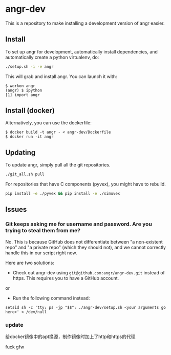 # angr-dev

This is a repository to make installing a development version of angr easier.

## Install

To set up angr for development, automatically install dependencies, and automatically create a python virtualenv, do:

```bash
./setup.sh -i -e angr
```

This will grab and install angr.
You can launch it with:

```ShellSession
$ workon angr
(angr) $ ipython
[1] import angr
```

## Install (docker)

Alternatively, you can use the dockerfile:

```ShellSession
$ docker build -t angr - < angr-dev/Dockerfile
$ docker run -it angr
```

## Updating

To update angr, simply pull all the git repositories.

```bash
./git_all.sh pull
```

For repositories that have C components (pyvex), you might have to rebuild.

```bash
pip install -e ./pyvex && pip install -e ./simuvex
```

## Issues

### Git keeps asking me for username and password. Are you trying to steal them from me?

No.
This is because GitHub does not differentiate between "a non-existent repo" and "a private repo" (which they should not), and we cannot correctly handle this in our script right now.

Here are two solutions:

- Check out angr-dev using `git@github.com:angr/angr-dev.git` instead of https.
This requires you to have a GitHub account.

or

- Run the following command instead:
```
setsid sh -c 'tty; ps -jp "$$"; ./angr-dev/setup.sh <your arguments go here>' < /dev/null
```

### update

给docker镜像中的apt换源，制作镜像时加上了http和https的代理

fuck gfw